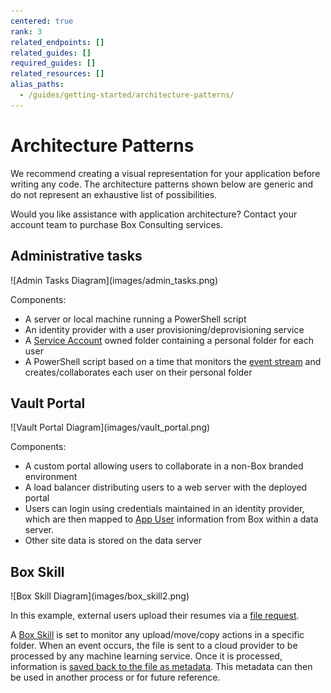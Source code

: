 ```yaml
---
centered: true
rank: 3
related_endpoints: []
related_guides: []
required_guides: []
related_resources: []
alias_paths:
  - /guides/getting-started/architecture-patterns/
---
```


# Architecture Patterns

We recommend creating a visual representation for your application before
writing any code. The architecture patterns shown below are generic and do not
represent an exhaustive list of possibilities.

<Message type='tip'>
  Would you like assistance with application architecture?
  Contact your account team to purchase Box Consulting services.
</Message>

## Administrative tasks

<ImageFrame center shadow border>
![Admin Tasks Diagram](images/admin_tasks.png)
</ImageFrame>

Components:

- A server or local machine running a PowerShell script
- An identity provider with a user provisioning/deprovisioning service
- A [Service Account][sa] owned folder containing a personal folder for each user
- A PowerShell script based on a time that monitors the [event stream][events] and creates/collaborates each user on their personal folder

## Vault Portal

<ImageFrame center shadow border>
![Vault Portal Diagram](images/vault_portal.png)
</ImageFrame>

Components:

- A custom portal allowing users to collaborate in a non-Box branded environment
- A load balancer distributing users to a web server with the deployed portal
- Users can login using credentials maintained in an identity provider, which are then mapped to [App User][au] information from Box within a data server.
- Other site data is stored on the data server

## Box Skill

<ImageFrame center shadow border>
![Box Skill Diagram](images/box_skill2.png)
</ImageFrame>

In this example, external users upload their resumes via a [file request][fr].

A [Box Skill][skill] is set to monitor any upload/move/copy actions in a
specific folder. When an event occurs, the file is sent to a cloud provider to
be processed by any machine learning service. Once it is processed, information
is [saved back to the file as metadata][metadata]. This metadata can then be
used in another process or for future reference.

[usermodel]: page://platform/appendix/user-models
[auth]: g://authentication
[apptype]: g://applications/app-types/select
[events]: e://resources/event
[userevents]: g://events/user-events/for-user
[sa]: page://platform/user-types/#service-account
<!-- i18n-enable localize-links -->

[fr]: https://support.box.com/hc/en-us/articles/360045304813-Using-File-Request-to-get-Content-from-Anyone

<!-- i18n-disable localize-links -->
[skill]: g://applications/app-types/custom-skills
[au]: page://platform/user-types/#app-user
[metadata]: e://post-files-id-metadata-global-boxSkillsCards
